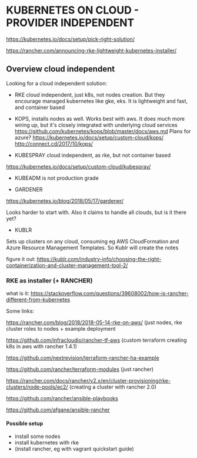 # KUBERNETES ON CLOUD - PROVIDER INDEPENDENT

https://kubernetes.io/docs/setup/pick-right-solution/

https://rancher.com/announcing-rke-lightweight-kubernetes-installer/


## Overview cloud independent

Looking for a cloud independent solution:

- RKE cloud independent, just k8s, not nodes creation. But they encourage managed kubernetes like gke, eks. It is lightweight and fast, and container based

- KOPS, installs nodes as well. Works best with aws. It does much more wiring up, but it's closely integrated with underlying cloud services
https://github.com/kubernetes/kops/blob/master/docs/aws.md
Plans for azure?
https://kubernetes.io/docs/setup/custom-cloud/kops/
http://connect.cd/2017/10/kops/

- KUBESPRAY cloud independent, as rke, but not container based

https://kubernetes.io/docs/setup/custom-cloud/kubespray/

- KUBEADM is not production grade

- GARDENER

https://kubernetes.io/blog/2018/05/17/gardener/

Looks harder to start with. Also it claims to handle all clouds, but is it there yet?

- KUBLR

Sets up clusters on any cloud, consuming eg AWS CloudFormation and Azure Resource Management Templates. So Kublr will create the notes

figure it out: https://kublr.com/industry-info/choosing-the-right-containerization-and-cluster-management-tool-2/


### RKE as installer (+ RANCHER)

what is it: https://stackoverflow.com/questions/39608002/how-is-rancher-different-from-kubernetes

Some links:

https://rancher.com/blog/2018/2018-05-14-rke-on-aws/ (just nodes, rke cluster roles to nodes + example deployment

https://github.com/infracloudio/rancher-tf-aws (custom terraform creating k8s in aws with rancher 1.4.1)

https://github.com/nextrevision/terraform-rancher-ha-example

https://github.com/rancher/terraform-modules (just rancher)

https://rancher.com/docs/rancher/v2.x/en/cluster-provisioning/rke-clusters/node-pools/ec2/ (creating a cluster with rancher 2.0)

https://github.com/rancher/ansible-playbooks

https://github.com/afgane/ansible-rancher


#### Possible setup

- install some nodes
- install kubernetes with rke
- (install rancher, eg with vagrant quickstart guide)


